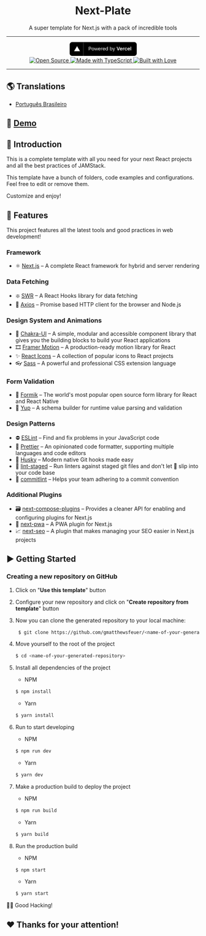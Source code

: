 <!-- markdownlint-disable MD014 -->
<!-- markdownlint-disable MD026 -->
<!-- markdownlint-disable MD033 -->
<!-- markdownlint-disable MD041 -->

<h1 align="center">
  Next-Plate
</h1>

<!-- Banner Section
<p align="center">
  <br>
  <img src="#" alt="Project Logo" />
  <br>
</p> -->
<p align="center">
  A super template for Next.js with a pack of incredible tools
</p>

---

<!-- Badges Section -->
<p align="center">
  <a href="https://vercel.com" target="_blank" rel="noopener">
    <img src="./public/assets/images/powered-by-vercel.svg" width="175" alt="Powered by Vercel" />
  </a>
  <!-- <br>
  <br>
  <a href="https://opensource.org/licenses/MIT">
    <img src="https://img.shields.io/badge/License-MIT-blue.svg?style=for-the-badge" alt="License MIT">
  </a>
  <br> -->
  <br>
  <a href="https://forthebadge.com">
    <img src="https://forthebadge.com/images/badges/open-source.svg" alt="Open Source" />
    <img src="https://forthebadge.com/images/badges/made-with-typescript.svg" alt="Made with TypeScript" />
    <img src="https://forthebadge.com/images/badges/built-with-love.svg" alt="Built with Love" />
  </a>
</p>

<!-- Desktop/Mobile GIF Demo Section
<div align="center">
  <img src="#" alt="Demo Desktop" width="600px" height="300px">
  <img src="#" alt="Demo Mobile" height="300px">
</div>
-->

---

<!-- Translations Section -->

## 🌎 Translations

- [Português Brasileiro](docs/translations/README.pt-BR.md)

<!-- Link Demo Section -->

## 🚀 [Demo](https://next-plate.vercel.app)

## 📖 Introduction

This is a complete template with all you need for your next React projects and all the best practices of JAMStack.

This template have a bunch of folders, code examples and configurations. Feel free to edit or remove them.

Customize and enjoy!

## 🌟 Features

This project features all the latest tools and good practices in web development!

### Framework

- ⚛️ [Next.js](https://nextjs.org) – A complete React framework for hybrid and server rendering

### Data Fetching

- ❇️ [SWR](https://swr.vercel.app) – A React Hooks library for data fetching
- 🔄 [Axios](https://github.com/axios/axios) – Promise based HTTP client for the browser and Node.js

### Design System and Animations

- 🎨 [Chakra-UI](https://chakra-ui.com) – A simple, modular and accessible component library that gives you the building blocks to build your React applications
- 🎞️ [Framer Motion](https://www.framer.com/motion) – A production-ready motion library for React
- ✨ [React Icons](https://react-icons.github.io/react-icons) – A collection of popular icons to React projects
- 👓 [Sass](https://sass-lang.com) – A powerful and professional CSS extension language

### Form Validation

- 📃 [Formik](https://formik.org/) – The world's most popular open source form library for React and React Native
- 🚨 [Yup](https://github.com/jquense/yup) – A schema builder for runtime value parsing and validation

### Design Patterns

- ⛔ [ESLint](https://eslint.org) – Find and fix problems in your JavaScript code
- 🎀 [Prettier](https://prettier.io) – An opinionated code formatter, supporting multiple languages and code editors
- 🐺 [Husky](https://github.com/typicode/husky) – Modern native Git hooks made easy
- 💩 [lint-staged](https://github.com/okonet/lint-staged) – Run linters against staged git files and don't let 💩 slip into your code base
- 📓 [commitlint](https://commitlint.js.org) – Helps your team adhering to a commit convention

### Additional Plugins

- 🗃️ [next-compose-plugins](https://github.com/cyrilwanner/next-compose-plugins) – Provides a cleaner API for enabling and configuring plugins for Next.js
- 📱 [next-pwa](https://github.com/shadowwalker/next-pwa) – A PWA plugin for Next.js
- 📈 [next-seo](https://github.com/garmeeh/next-seo) – A plugin that makes managing your SEO easier in Next.js projects

## ▶️ Getting Started

### Creating a new repository on GitHub

1. Click on "**Use this template**" button
2. Configure your new repository and click on "**Create repository from template**" button
3. Now you can clone the generated repository to your local machine:

   ```bash
    $ git clone https://github.com/gmatthewsfeuer/<name-of-your-generated-repository>.git
   ```

4. Move yourself to the root of the project

   ```bash
   $ cd <name-of-your-generated-repository>
   ```

5. Install all dependencies of the project

   - NPM

   ```bash
   $ npm install
   ```

   - Yarn

   ```bash
   $ yarn install
   ```

6. Run to start developing

   - NPM

   ```bash
   $ npm run dev
   ```

   - Yarn

   ```bash
   $ yarn dev
   ```

7. Make a production build to deploy the project

   - NPM

   ```bash
   $ npm run build
   ```

   - Yarn

   ```bash
   $ yarn build
   ```

8. Run the production build

   - NPM

   ```bash
   $ npm start
   ```

   - Yarn

   ```bash
   $ yarn start
   ```

👨‍💻 Good Hacking!

## ❤️ Thanks for your attention!

<!-- License Section
### License

This project is licensed under the MIT License - see the [LICENSE](https://opensource.org/licenses/MIT) page for details.
-->
